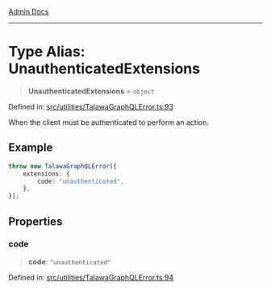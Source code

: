 [Admin Docs](/)

***

# Type Alias: UnauthenticatedExtensions

> **UnauthenticatedExtensions** = `object`

Defined in: [src/utilities/TalawaGraphQLError.ts:93](https://github.com/Sourya07/talawa-api/blob/4e4298c85a0d2c28affa824f2aab7ec32b5f3ac5/src/utilities/TalawaGraphQLError.ts#L93)

When the client must be authenticated to perform an action.

## Example

```ts
throw new TalawaGraphQLError({
	extensions: {
		code: "unauthenticated",
	},
});
```

## Properties

### code

> **code**: `"unauthenticated"`

Defined in: [src/utilities/TalawaGraphQLError.ts:94](https://github.com/Sourya07/talawa-api/blob/4e4298c85a0d2c28affa824f2aab7ec32b5f3ac5/src/utilities/TalawaGraphQLError.ts#L94)

